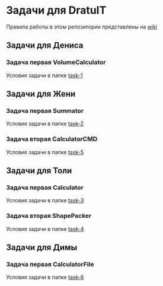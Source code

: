 # Задачи для DratuIT

Правила работы в этом репозитории представлены на [wiki](https://github.com/Tauders/dratuIT/wiki)

## Задачи для Дениса

### Задача первая VolumeCalculator

Условия задачи в папке [task-1](task-1/README.md)

## Задачи для Жени

### Задача первая Summator

Условия задачи в папке [task-2](task-2/README.md)

### Задача вторая CalculatorCMD

Условия задачи в папке [task-5](task-5/README.md)

## Задачи для Толи

### Задача первая Calculator

Условия задачи в папке [task-3](task-3/README.md)

### Задача вторая ShapePacker

Условия задачи в папке [task-4](task-4/README.md)

## Задачи для Димы

### Задача первая CalculatorFile

Условия задачи в папке [task-6](task-6/README.md)
